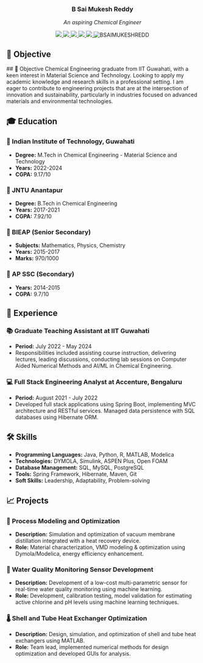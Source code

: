 <div align="center">

### B Sai Mukesh Reddy

<i>An aspiring Chemical Engineer </i>

<a href="mailto:bsm.reddy@iitg.ac.in">
<img src="https://img.shields.io/badge/Email-bsm.reddy@iitg.ac.in-orange?style=flat&logo=gmail"/>
</a>
<a href="mailto:saimukesh@iisc.ac.in">
<img src="https://img.shields.io/badge/Email-saimukesh@iisc.ac.in-orange?style=flat&logo=gmail"/>
</a>
<a href="mailto:bsaimukeshreddy820@gmail.com">
<img src="https://img.shields.io/badge/Email-bsaimukeshreddy820@gmail.com-orange?style=flat&logo=gmail"/>
</a>
<a href="https://www.linkedin.com/in/bsaimukeshreddy/">
<img src="https://img.shields.io/badge/LinkedIn-BSAIMUKESHREDDY-blue?style=flat&logo=linkedin"/>
</a>
<a href="https://github.com/BSAIMUKESHREDD">
<img src="https://img.shields.io/badge/GitHub-BSAIMUKESHREDD-lightgrey?style=flat&logo=github"/>
</a>

<img src="https://komarev.com/ghpvc/?username=BSAIMUKESHREDD&label=Profile%20views&color=0e75b6&style=flat" alt="BSAIMUKESHREDD" />

</div>

## 📌 Objective

<p>## 🎯 Objective
Chemical Engineering graduate from IIT Guwahati, with a keen interest in Material Science and Technology. Looking to apply my academic knowledge and research skills in a professional setting. I am eager to contribute to engineering projects that are at the intersection of innovation and sustainability, particularly in industries focused on advanced materials and environmental technologies.
</p>

## 🎓 Education

### 🏫 Indian Institute of Technology, Guwahati
- **Degree:** M.Tech in Chemical Engineering - Material Science and Technology
- **Years:** 2022-2024
- **CGPA:** 9.17/10

### 🏫 JNTU Anantapur
- **Degree:** B.Tech in Chemical Engineering
- **Years:** 2017-2021
- **CGPA:** 7.92/10

### 🏫 BIEAP (Senior Secondary)
- **Subjects:** Mathematics, Physics, Chemistry
- **Years:** 2015-2017
- **Marks:** 970/1000

### 🏫 AP SSC (Secondary)
- **Years:** 2014-2015
- **CGPA:** 9.7/10

## 💼 Experience

### 📚 Graduate Teaching Assistant at IIT Guwahati
- **Period:** July 2022 - May 2024
- Responsibilities included assisting course instruction, delivering lectures, leading discussions, conducting lab sessions on Computer Aided Numerical Methods and AI/ML in Chemical Engineering.

### 💻 Full Stack Engineering Analyst at Accenture, Bengaluru
- **Period:** August 2021 - July 2022
- Developed full stack applications using Spring Boot, implementing MVC architecture and RESTful services. Managed data persistence with SQL databases using Hibernate ORM.

## 🛠 Skills

- **Programming Languages:** Java, Python, R, MATLAB, Modelica
- **Technologies:** DYMOLA, Simulink, ASPEN Plus, Open FOAM
- **Database Management:** SQL, MySQL, PostgreSQL
- **Tools:** Spring Framework, Hibernate, Maven, Git
- **Soft Skills:** Leadership, Adaptability, Problem-solving

## 📈 Projects

### 🔄 Process Modeling and Optimization
- **Description:** Simulation and optimization of vacuum membrane distillation integrated with a heat recovery device.
- **Role:** Material characterization, VMD modeling & optimization using Dymola/Modelica, energy efficiency enhancement.

### 🚰 Water Quality Monitoring Sensor Development
- **Description:** Development of a low-cost multi-parametric sensor for real-time water quality monitoring using machine learning.
- **Role:** Development, calibration testing, model validation for estimating active chlorine and pH levels using machine learning techniques.

### 🌡️ Shell and Tube Heat Exchanger Optimization
- **Description:** Design, simulation, and optimization of shell and tube heat exchangers using MATLAB.
- **Role:** Team lead, implemented numerical methods for design optimization and developed GUIs for analysis.




